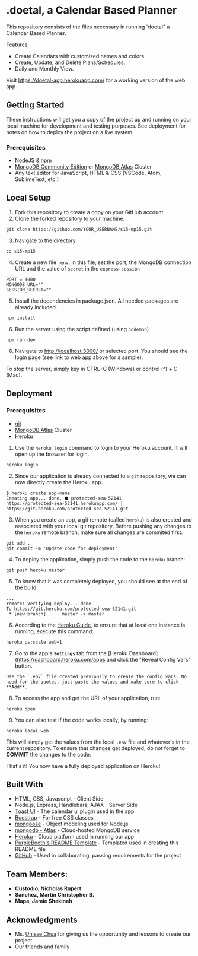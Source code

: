 # .doetal, a Calendar Based Planner

This repository consists of the files necessary in running 'doetal" a Calendar Based Planner.

Features:
* Create Calendars with customized names and colors.
* Create, Update, and Delete Plans/Schedules.
* Daily and Monthly View.

Visit https://doetal-app.herokuapp.com/ for a working version of the web app.


## Getting Started

These instructions will get you a copy of the project up and running on your local machine for development and testing purposes. See deployment for notes on how to deploy the project on a live system.

### Prerequisites

* [NodeJS & npm](https://www.npmjs.com/get-npm)
* [MongoDB Community Edition](https://docs.mongodb.com/manual/administration/install-community/) or [MongoDB Atlas](https://www.mongodb.com/cloud/atlas) Cluster
* Any text editor for JavaScript, HTML & CSS (VSCode, Atom, SublimeText, etc.)

## Local Setup
1. Fork this repository to create a copy on your GitHub account.
2. Clone the forked repository to your machine.
  ```shell
  git clone https://github.com/YOUR_USERNAME/s15-mp15.git
  ```
3. Navigate to the directory.
  ```shell
  cd s15-mp15
  ```
4. Create a new file `.env`. In this file, set the port, the MongoDB connection URL and the value of `secret` in the `express-session`

```dotenv
PORT = 3000
MONGODB_URL=""
SESSION_SECRET=""
```
5. Install the dependencies in package.json. All needed packages are already included.
  ```shell
  npm install
  ```
6. Run the server using the script defined (using `nodemon`)
  ```shell
  npm run dev
   ```
6. Navigate to [http://localhost:3000/](http://localhost:3000/) or selected port. You should see the login page (see link to web app above for a sample).
  
To stop the server, simply key in CTRL+C (Windows) or control (^) + C (Mac).


## Deployment

### Prerequisites

* [git](https://git-scm.com/)
* [MongoDB Atlas](https://www.mongodb.com/cloud/atlas) Cluster
* [Heroku](https://www.heroku.com/)

1. Use the `heroku login` command to login to your Heroku account. It will open up the browser for login.
```shell
heroku login
```
2. Since our application is already connected to a `git` repository, we can now directly create the Heroku app.
```shell
$ heroku create app-name
Creating app... done, ⬢ protected-sea-52141
https://protected-sea-52141.herokuapp.com/ | https://git.heroku.com/protected-sea-52141.git
```
3. When you create an app, a git remote (called `heroku`) is also created and associated with your local git repository. Before pushing any changes to the `heroku` remote branch, make sure all changes are commited first.
```shell
git add .
git commit -m 'Update code for deployment'
```
4. To deploy the application, simply push the code to the `heroku` branch:
```shell
git push heroku master
```
5. To know that it was completely deployed, you should see at the end of the build:
```
...
remote: Verifying deploy... done.
To https://git.heroku.com/protected-sea-52141.git
 * [new branch]      master -> master
```
6. According to the [Heroku Guide](https://devcenter.heroku.com/articles/getting-started-with-nodejs?singlepage=true#deploy-the-app), to ensure that at least one instance is running, execute this command:
```shell
heroku ps:scale web=1
```
7. Go to the app's **`Settings`** tab from the [Heroku Dashboard](https://dashboard.heroku.com/apps and click the "Reveal Config Vars" button.
```
Use the `.env` file created previously to create the config vars. No need for the quotes, just paste the values and make sure to click **Add**.
```
8. To access the app and get the URL of your application, run:
```shell
heroku open
```
9. You can also test if the code works locally, by running:
```shell
heroku local web
```
This will simply get the values from the local `.env` file and whatever's in the current repository. To ensure that changes get deployed, do not forget to **COMMIT** the changes to the code.

That's it! You now have a fully deployed application on Heroku!

## Built With

* HTML, CSS, Javascript - Client Side
* Node.js, Express, Handlebars, AJAX - Server Side
* [Toast UI](https://ui.toast.com/tui-calendar/) - The calendar ui plugin used in the app
* [Boostrap](https://getbootstrap.com/) - For free CSS classes
* [mongoose](https://mongoosejs.com/) - Object modeling used for Node.js
* [mongodb - Atlas](https://www.mongodb.com/) - Cloud-hosted MongoDB service
* [Heroku](https://dashboard.heroku.com/) - Cloud platform used in running our app
* [PurpleBooth's README Template](https://gist.github.com/PurpleBooth/109311bb0361f32d87a2) - Templated used in creating this README file
* [GitHub](https://github.com/) - Used in collaborating, passing requirements for the project

## Team Members:

* **Custodio, Nicholas Rupert**
* **Sanchez, Martin Christopher B.**
* **Mapa, Jamie Shekinah** 

## Acknowledgments

* Ms. [Unisse Chua](https://unissechua.github.io/) for giving us the opportunity and lessons to create our project
* Our friends and family

